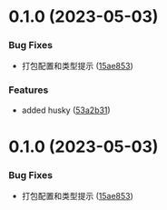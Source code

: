 # 0.1.0 (2023-05-03)


### Bug Fixes

* 打包配置和类型提示 ([15ae853](https://github.com/frenude/openai-fetch/commit/15ae8536927b260ee61599972213751449fcfbfc))


### Features

* added husky ([53a2b31](https://github.com/frenude/openai-fetch/commit/53a2b31a00b5984e8fdea4287ece150628a44ac9))



# 0.1.0 (2023-05-03)


### Bug Fixes

* 打包配置和类型提示 ([15ae853](https://github.com/frenude/openai-fetch/commit/15ae8536927b260ee61599972213751449fcfbfc))



